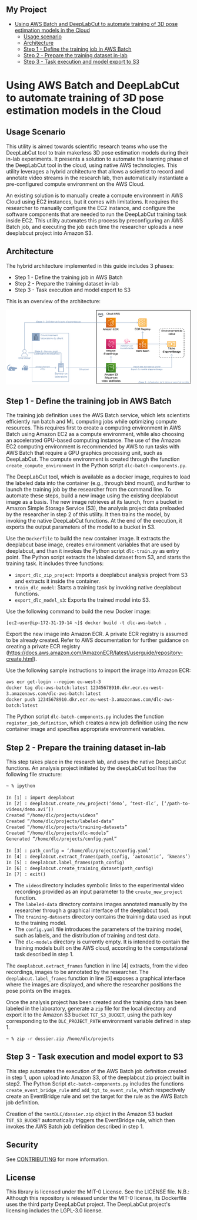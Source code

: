 ## My Project

<!-- MarkdownTOC autolink="true" markdown_preview="markdown" -->

- [Using AWS Batch and DeepLabCut to automate training of 3D pose estimation models in the Cloud](#using-aws-batch-with-deeplabcut-3d-pose-estimation)
    - [Usage scenario](#usage-scenario)
    - [Architecture](#architecture)
    - [Step 1 - Define the training job in AWS Batch](#step-1)
    - [Step 2 - Prepare the training dataset in-lab](#step-2)
    - [Step 3 - Task execution and model export to S3](#step-3)

<!-- /MarkdownTOC -->


# Using AWS Batch and DeepLabCut to automate training of 3D pose estimation models in the Cloud

## Usage Scenario
This utility is aimed towards scientific research teams who use the DeepLabCut tool to train makerless 3D pose estimation models during their in-lab experiments. It presents a solution to automate the learning phase of the DeepLabCut tool in the cloud, using native AWS technologies. This utility leverages a hybrid architecture that allows a scientist to record and annotate video streams in the research lab, then automatically instantiate a pre-configured compute environment on the AWS Cloud.

An existing solution is to manually create a compute environment in AWS Cloud using EC2 instances, but it comes with limitations. It requires the researcher to manually configure the EC2 instance, and configure the software components that are needed to run the DeepLabCut training task inside EC2. This utility automates this process by preconfiguring an AWS Batch job, and executing the job each time the researcher uploads a new deeplabcut project into Amazon S3.

## Architecture
The hybrid architecture implemented in this guide includes 3 phases:
* Step 1 - Define the training job in AWS Batch
* Step 2 - Prepare the training dataset in-lab
* Step 3 - Task execution and model export to S3

This is an overview of the architecture:

![awsBatchDLC](images/awsBatchDLC.png)

## Step 1 - Define the training job in AWS Batch
The training job definition uses the AWS Batch service, which lets scientists efficiently run  batch and ML computing jobs while optimizing compute resources. This requires first to create a computing environment in AWS Batch using Amazon EC2 as a compute environment, while also choosing an accelerated GPU-based computing instance. The use of the Amazon EC2 computing environment is recommended by AWS to run tasks with AWS Batch that require a GPU graphics processing unit, such as DeepLabCut. The compute environment is created through the function `create_compute_environment` in the Python script `dlc-batch-components.py`. 

The DeepLabCut tool, which is available as a docker image, requires to load the labeled data into the container (e.g., through bind mount), and further to launch the training job by the researcher from the command line.
To automate these steps, build a new image using the existing deeplabcut image as a basis. The new image retrieves at its launch, from a bucket in Amazon Simple Storage Service (S3), the analysis project data preloaded by the researcher in step 2 of this utility. It then trains the model, by invoking the native DeepLabCut functions. At the end of the execution, it exports the output parameters of the model to a bucket in S3.

Use the `Dockerfile` to build the new container image. It extracts the deeplabcut base image, creates environment variables that are used by deeplabcut, and than it invokes the Python script `dlc-train.py` as entry point.
The Python script extracts the labaled dataset from S3, and starts the training task.
It includes three functions:
* `import_dlc_zip_project`: Imports a deeplabcut analysis project from S3 and extracts it inside the container.
* `train_dlc_model`: Starts a training task by invoking native deeplabcut functions.
* `export_dlc_model_s3`: Exports the trained model into S3.

Use the following command to build the new Docker image:

```
[ec2-user@ip-172-31-19-14 ~]$ docker build -t dlc-aws-batch .
```

Export the new image into Amazon ECR. A private ECR registry is assumed to be already created. Refer to AWS documentation for further guidance on creating a private ECR registry (https://docs.aws.amazon.com/AmazonECR/latest/userguide/repository-create.html).

Use the following sample instructions to import the image into Amazon ECR:   

```
aws ecr get-login --region eu-west-3
docker tag dlc-aws-batch:latest 12345678910.dkr.ecr.eu-west-3.amazonaws.com/dlc-aws-batch:latest
docker push 12345678910.dkr.ecr.eu-west-3.amazonaws.com/dlc-aws-batch:latest
```

The Python script `dlc-batch-components.py` includes the function `register_job_definition`, which creates a new job definition using the new container image and specifies appropriate environment variables.

## Step 2 - Prepare the training dataset in-lab
This step takes place in the research lab, and uses the native DeepLabCut functions. An analysis project initiated by the deepLabCut tool has the following file structure:

```
~ % ipython

In [1] : import deeplabcut
In [2] : deeplabcut.create_new_project(‘demo’, ‘test-dlc’, [‘/path-to-videos/demo.avi’])
Created “/home/dlc/projects/videos”
Created “/home/dlc/projects/labeled-data”
Created “/home/dlc/projects/training-datasets”
Created “/home/dlc/projects/dlc-models”
Generated “/home/dlc/projects/config.yaml”

In [3] : path_config = ‘/home/dlc/projects/config.yaml’ 
In [4] : deeplabcut.extract_frames(path_config, ‘automatic’, ‘kmeans’)
In [5] : deeplabcut.label_frames(path_config)
In [6] : deeplabcut.create_training_dataset(path_config)
In [7] : exit()
```
* The `videos`directory includes symbolic links to the experimental video recordings provided as an input parameter to the `create_new_project` function. 
* The `labeled-data` directory contains images annotated manually by the researcher through a graphical interface of the deeplabcut tool.
* The `training-datasets` directory contains the training data used as input to the training model.
* The `config.yaml` file introduces the parameters of the training model, such as labels, and the distribution of training and test data.
* The `dlc-models` directory is currently empty. It is intended to contain the training models built on the AWS cloud, according to the computational task described in step 1.

The `deeplabcut.extract_frames` function in line [4] extracts, from the video recordings, images to be annotated by the researcher. The `deeplabcut.label_frames` function in line [5] exposes a graphical interface where the images are displayed, and where the researcher positions the pose points on the images.

Once the analysis project has been created and the training data has been labeled in the laboratory, generate a `zip` file for the local directory and export it to the Amazon S3 bucket `TGT_S3_BUCKET`, using the path key corresponding to the `DLC_PROJECT_PATH` environment variable defined in step 1.

```
~ % zip -r dossier.zip /home/dlc/projects
```

## Step 3 - Task execution and model export to S3
This step automates the execution of the AWS Batch job definition created in step 1, upon upload into Amazon S3, of the deeplabcut zip project built in step2.
The Python Script `dlc-batch-components.py` includes the functions `create_event_bridge_rule` and `add_tgt_to_event_rule`, which respectively create an EventBridge rule and set the target for the rule as the AWS Batch job definition.

Creation of the `testDLC/dossier.zip` object in the Amazon S3 bucket `TGT_S3_BUCKET` automatically triggers the EventBridge rule, which then invokes the AWS Batch job definition described in step 1. 

## Security

See [CONTRIBUTING](CONTRIBUTING.md#security-issue-notifications) for more information.

## License

This library is licensed under the MIT-0 License. See the LICENSE file.
N.B.: Although this repository is released under the MIT-0 license, its Dockerfile uses the third party DeepLabCut project. The DeepLabCut project's licensing includes the LGPL-3.0 license.
